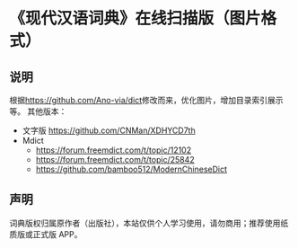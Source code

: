 # 《现代汉语词典》在线扫描版（图片格式）

## 说明

根据<https://github.com/Ano-via/dict>修改而来，优化图片，增加目录索引展示等。
其他版本：

- 文字版 <https://github.com/CNMan/XDHYCD7th>
- Mdict
  - <https://forum.freemdict.com/t/topic/12102>
  - <https://forum.freemdict.com/t/topic/25842>
  - <https://github.com/bamboo512/ModernChineseDict>

## 声明

词典版权归属原作者（出版社），本站仅供个人学习使用，请勿商用；推荐使用纸质版或正式版 APP。
